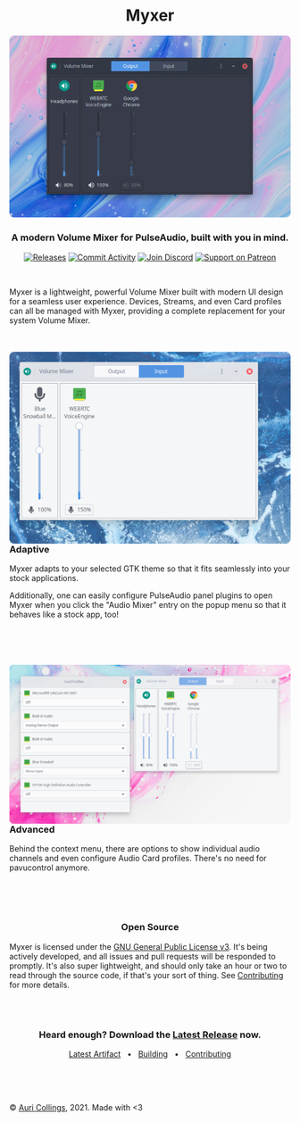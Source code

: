 <h1 align="center">Myxer</h1>

<p align="center">
  <img src="https://raw.githubusercontent.com/Aurailus/Myxer/master/media/myxer_dark.png">
</p>

<h3 align="center">A modern Volume Mixer for PulseAudio, built with you in mind.</h2>

<p align="center">
  <a href="https://github.com/Aurailus/Myxer/releases"><img src="https://github.com/Aurailus/Myxer/workflows/release/badge.svg" alt="Releases"/></a>
  <a href="https://github.com/Aurailus/Myxer/commits/master"><img src="https://img.shields.io/github/commit-activity/m/aurailus/myxer.svg?logo=github&labelColor=2A3037&label=commit%20activity" alt="Commit Activity"/></a>
  <a href="https://aurail.us/discord"><img src="https://img.shields.io/discord/416379773976051712.svg?color=7289DA&label=discord&logo=discord&logoColor=white&labelColor=2A3037" alt="Join Discord"/></a>
  <a href="https://patreon.com/Aurailus"><img src="https://img.shields.io/static/v1?label=patreon&message=support&color=FF6952&logo=patreon&logoColor=cccccc&labelColor=2A3037" alt="Support on Patreon"/></a>
</p>

<br>

Myxer is a lightweight, powerful Volume Mixer built with modern UI design for a seamless user experience. Devices, Streams, and even Card profiles can all be managed with Myxer, providing a complete replacement for your system Volume Mixer.

<br>
<br>

<img src="https://raw.githubusercontent.com/Aurailus/Myxer/master/media/myxer_light.png" align="left" width="600">

### Adaptive

Myxer adapts to your selected GTK theme so that it fits seamlessly into your stock applications.

Additionally, one can easily configure PulseAudio panel plugins to open Myxer when you click the "Audio Mixer" entry on the popup menu so that it behaves like a stock app, too!

<br clear="left">
<br>
<br>
<br>

<img src="https://raw.githubusercontent.com/Aurailus/Myxer/master/media/myxer_advanced.png" align="right" width="625">

### Advanced

Behind the context menu, there are options to show individual audio channels and even configure Audio Card profiles. There's no need for pavucontrol anymore.

<br clear="right">
<br>
<br>

<h3 align="center">Open Source</h2>

Myxer is licensed under the [GNU General Public License v3](https://github.com/Aurailus/Myxer/blob/master/LICENSE.md). It's being actively developed, and all issues and pull requests will be responded to promptly. It's also super lightweight, and should only take an hour or two to read through the source code, if that's your sort of thing. See [Contributing](https://github.com/Aurailus/Myxer/blob/master/CONTRIBUTING.md) for more details.

<br>
<br>

<h3 align="center">Heard enough? Download the <a href="https://github.com/Aurailus/Myxer/releases">Latest Release</a> now.</h3>

<p align="center"><a href="https://nightly.link/Aurailus/myxer/workflows/release/master/Myxer.zip">Latest Artifact</a> &nbsp;&nbsp;&bullet;&nbsp;&nbsp; <a href="https://github.com/Aurailus/Myxer/blob/master/BUILDING.md">Building</a> &nbsp;&nbsp;&bullet;&nbsp;&nbsp; <a href="https://github.com/Aurailus/Myxer/blob/master/CONTRIBUTING.md">Contributing</a></p>

<br>
<br>
<br>

&copy; [Auri Collings](https://twitter.com/Aurailus), 2021. Made with <3

